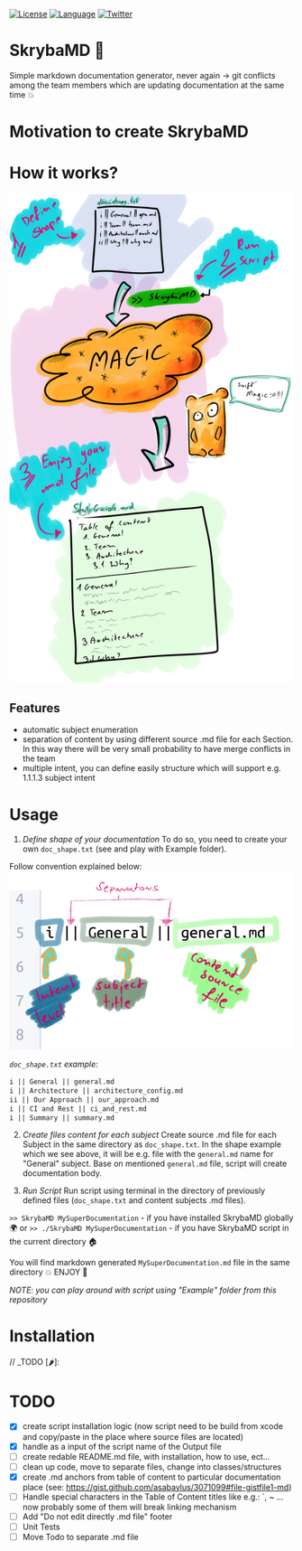 [![License](https://img.shields.io/cocoapods/l/BadgeSwift.svg?style=flat)](/LICENSE)
[![Language](http://img.shields.io/badge/language-swift-brightgreen.svg?style=flat)](https://developer.apple.com/swift)
[![Twitter](https://img.shields.io/twitter/follow/Roherdzik.svg?style=social&label=Follow)](https://twitter.com/Roherdzik)

# SkrybaMD 📝
Simple markdown documentation generator, never again -> git conflicts among the team members which are updating documentation at the same time 💥

# Motivation to create SkrybaMD

# How it works? 

![](./ReadmeAssets/SkrybaMD_flow.png)

## Features
- automatic subject enumeration
- separation of content by using different source .md file for each Section. In this way there will be very small probability to have merge conflicts in the team
- multiple intent, you can define easily structure which will support e.g. 1.1.1.3 subject intent

# Usage

1. *Define shape of your documentation*
To do so, you need to create your own `doc_shape.txt` (see and play with Example folder).

Follow convention explained below:
![](./ReadmeAssets/shape_structure.png)

_`doc_shape.txt` example:_
```
i || General || general.md
i || Architecture || architecture_config.md
ii || Our Approach || our_approach.md
i || CI and Rest || ci_and_rest.md
i || Summary || summary.md
```

2. *Create files content for each subject*
Create source .md file for each Subject in the same directory as `doc_shape.txt`.
In the shape example which we see above, it will be e.g. file with the `general.md` name for "General" subject. Base on mentioned `general.md` file, script will create documentation body.

3. *Run Script*
Run script using terminal in the directory of previously defined files (`doc_shape.txt` and content subjects .md files). 

`>> SkrybaMD MySuperDocumentation`  - if you have installed SkrybaMD globally 🌍
or
`>> ./SkrybaMD MySuperDocumentation` - if you have SkrybaMD script in the current directory 🏠


You will find markdown generated `MySuperDocumentation.md` file in the same directory 💥
ENJOY 🙌

_NOTE: you can play around with script using "Example" folder from this repository_

# Installation
// _TODO [🌶]:


# TODO
- [x] create script installation logic (now script need to be build from xcode and copy/paste in the place where source files are located)
- [x] handle as a input of the script name of the Output file
- [ ] create redable README.md file, with installation, how to use, ect...
- [ ] clean up code, move to separate files, change into classes/structures
- [x] create .md anchors from table of content to particular documentation place (see: https://gist.github.com/asabaylus/3071099#file-gistfile1-md)
- [ ] Handle special characters in the Table of Content titles like e.g.: `, ~ ... now probably some of them will break linking mechanism
- [ ] Add "Do not edit directly .md file" footer
- [ ] Unit Tests
- [ ] Move Todo to separate .md file

